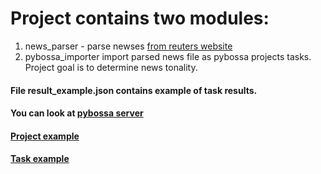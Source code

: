 # Project contains two modules:
 1. news_parser - parse newses [from reuters website](www.reuters.com)
 2. pybossa_importer import parsed news file as pybossa projects tasks. Project goal is to determine news tonality.
#### File result_example.json contains example of task results.
#### You can look at [pybossa server](ec2-18-194-103-85.eu-central-1.compute.amazonaws.com:5000)
#### [Project example](http://ec2-18-194-103-85.eu-central-1.compute.amazonaws.com:5000/project/news-tonality/)
#### [Task example](http://ec2-18-194-103-85.eu-central-1.compute.amazonaws.com:5000/project/news-tonality/newtask)

